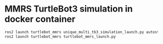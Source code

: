 # MMRS TurtleBot3 simulation in docker container

```bash
ros2 launch turtlebot_mmrs unique_multi_tb3_simulation_launch.py autostart:=True
ros2 launch turtlebot_mmrs turtlebot_mmrs_launch.py
```
